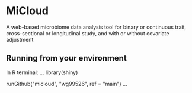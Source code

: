 # MiCloud
A web-based microbiome data analysis tool for binary or continuous trait, 
cross-sectional or longitudinal study, and with or without covariate adjustment

## Running from your environment

In R terminal:
...
library(shiny)

runGithub("micloud", "wg99526", ref = "main")
...
